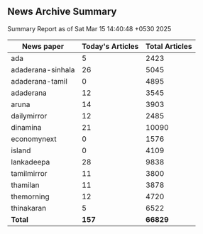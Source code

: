 <!-- @format -->
## News Archive Summary

Summary Report as of Sat Mar 15 14:40:48 +0530 2025

| News paper         | Today's Articles | Total Articles |
|--------------------|------------------|----------------|
| ada               | 5          | 2423        |
| adaderana-sinhala               | 26          | 5045        |
| adaderana-tamil               | 0          | 4895        |
| adaderana               | 12          | 3545        |
| aruna               | 14          | 3903        |
| dailymirror               | 12          | 2485        |
| dinamina               | 21          | 10090        |
| economynext               | 0          | 1576        |
| island               | 0          | 4109        |
| lankadeepa               | 28          | 9838        |
| tamilmirror               | 11          | 3800        |
| thamilan               | 11          | 3878        |
| themorning               | 12          | 4720        |
| thinakaran               | 5          | 6522        |
| **Total**          | **157**      | **66829** |

